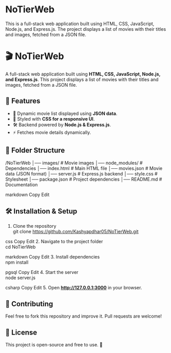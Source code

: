 # NoTierWeb
This is a full-stack web application built using HTML, CSS, JavaScript, Node.js, and Express.js. The project displays a list of movies with their titles and images, fetched from a JSON file.
# 🎬 NoTierWeb

A full-stack web application built using **HTML, CSS, JavaScript, Node.js, and Express.js**. This project displays a list of movies with their titles and images, fetched from a JSON file.

## 🚀 Features
- 📌 Dynamic movie list displayed using **JSON data**.
- 🎨 Styled with **CSS for a responsive UI**.
- 🛠️ Backend powered by **Node.js & Express.js**.
- ⚡ Fetches movie details dynamically.

## 📂 Folder Structure
/NoTierWeb │── images/ # Movie images │── node_modules/ # Dependencies │── index.html # Main HTML file │── movies.json # Movie data (JSON format) │── server.js # Express.js backend │── style.css # Stylesheet │── package.json # Project dependencies │── README.md # Documentation

markdown
Copy
Edit

## 🛠️ Installation & Setup
1. Clone the repository  
git clone https://github.com/Kashyapdhar05/NoTierWeb.git

css
Copy
Edit
2. Navigate to the project folder  
cd NoTierWeb

markdown
Copy
Edit
3. Install dependencies  
npm install

pgsql
Copy
Edit
4. Start the server  
node server.js

csharp
Copy
Edit
5. Open **http://127.0.0.1:3000** in your browser.

## 🌟 Contributing
Feel free to fork this repository and improve it. Pull requests are welcome!

## 📄 License
This project is open-source and free to use. 🚀
